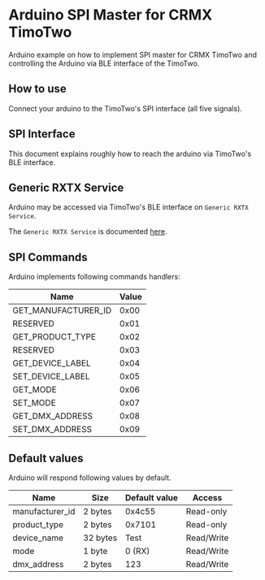 # Arduino SPI Master for CRMX TimoTwo

Arduino example on how to implement SPI master for CRMX TimoTwo and controlling the Arduino via BLE interface of the TimoTwo.

## How to use

Connect your arduino to the TimoTwo's SPI interface (all five signals).

## SPI Interface

This document explains roughly how to reach the arduino via TimoTwo's BLE interface.

## Generic RXTX Service

Arduino may be accessed via TimoTwo's BLE interface on `Generic RXTX Service`.

The `Generic RXTX Service` is documented [here](https://docs.lumenrad.io/timotwo/ble-interface/#generic-rxtx-data-service).

## SPI Commands

Arduino implements following commands handlers:

| Name                | Value |
| ------------------- | ----- |
| GET_MANUFACTURER_ID | 0x00  |
| RESERVED            | 0x01  |
| GET_PRODUCT_TYPE    | 0x02  |
| RESERVED            | 0x03  |
| GET_DEVICE_LABEL    | 0x04  |
| SET_DEVICE_LABEL    | 0x05  |
| GET_MODE            | 0x06  |
| SET_MODE            | 0x07  |
| GET_DMX_ADDRESS     | 0x08  |
| SET_DMX_ADDRESS     | 0x09  |

## Default values

Arduino will respond following values by default.

| Name            | Size     | Default value | Access     |
| --------------- | -------- | ------------- | ---------- |
| manufacturer_id | 2 bytes  | 0x4c55        | Read-only  |
| product_type    | 2 bytes  | 0x7101        | Read-only  |
| device_name     | 32 bytes | Test          | Read/Write |
| mode            | 1 byte   | 0 (RX)        | Read/Write |
| dmx_address     | 2 bytes  | 123           | Read/Write |
